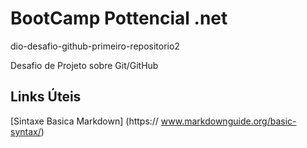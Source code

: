 # BootCamp Pottencial .net
dio-desafio-github-primeiro-repositorio2

Desafio de Projeto sobre Git/GitHub 


## Links Úteis 
[Sintaxe Basica Markdown]   (https:// www.markdownguide.org/basic-syntax/)
